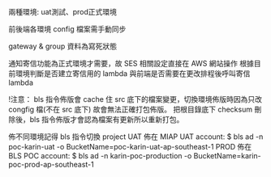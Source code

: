 兩種環境: uat測試、prod正式環境

前後端各環境 config 檔案需手動同步

gateway & group 資料為寫死狀態

通知寄信功能為正式環境才需要，故 SES 相關設定直接在 AWS 網站操作
根據目前環境判斷是否建立寄信用的 lambda 與前端是否需要在更改排程後呼叫寄信 lambda

!注意：
bls 指令佈版會 cache 住 src 底下的檔案變更，切換環境佈版時因為只改 congfig 檔(不在 src 底下) 故會無法正確打包佈版。
把根目錄底下 checksum 刪除後，bls 指令佈版才會認為檔案有更新所以重新打包。

佈不同環境記得 bls 指令切換 project
UAT 佈在 MIAP UAT account: $ bls ad -n poc-karin-uat -o BucketName=poc-karin-uat-ap-southeast-1
PROD 佈在 BLS POC account: $ bls ad -n karin-poc-production -o BucketName=karin-poc-prod-ap-southeast-1
